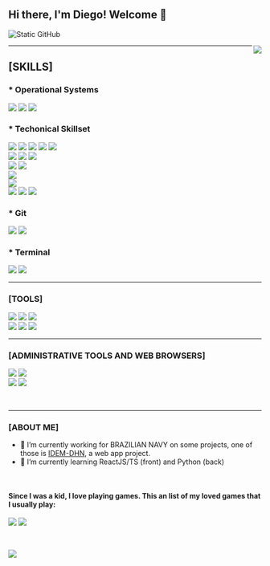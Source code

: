 ## Hi there, I'm Diego! Welcome 👋
<span>    <img src="https://img.shields.io/static/v1?label=Overview&message=diegoferreirapinto&color=f8efd4&style=for-the-badge&logo=GitHub" alt="Static GitHub">
</span>

<!-- [MY GIT STATS] 
<div style="display: flex; justify-content: center">
    <img src="https://github-readme-stats.vercel.app/api?username=diegoferreirapinto&theme=blue-green">
</div>
-->

<img align='right' src="https://github-readme-stats.vercel.app/api?username=diegoferreirapinto&theme=blue-green">

<!-- <img align='right' src="https://github-readme-stats.vercel.app/api?username=diegoferreirapinto&show_icons=true&title_color=783c00&text_color=af552e&icon_color=783c00&bg_color=f8efd4&cache_seconds=2300" alt="ilustração do status do github"> -->


<!-- 
  Git Stats
<hr>
-->
<hr>

## [SKILLS]
### * Operational Systems

<span> <img src="https://img.shields.io/badge/Linux-FCC624?style=for-the-badge&logo=linux&logoColor=black"> <img src="https://img.shields.io/badge/Ubuntu-E95420?style=for-the-badge&logo=ubuntu&logoColor=white"> <img src="https://img.shields.io/badge/Windows-0078D6?style=for-the-badge&logo=windows&logoColor=white"> </span>

### * Techonical Skillset

<span> <img src="https://img.shields.io/badge/HTML-239120?style=for-the-badge&logo=html5&logoColor=white"> <img src="https://img.shields.io/badge/HTML5-E34F26?style=for-the-badge&logo=html5&logoColor=white"> <img src="https://img.shields.io/badge/CSS-239120?&style=for-the-badge&logo=css3&logoColor=white"> <img src="https://img.shields.io/badge/CSS3-1572B6?style=for-the-badge&logo=css3&logoColor=white"> <img src="https://img.shields.io/badge/Sass-CC6699?style=for-the-badge&logo=sass&logoColor=white"> <br> <img src="https://img.shields.io/badge/JavaScript-F7DF1E?style=for-the-badge&logo=javascript&logoColor=black"> <img src="https://img.shields.io/badge/React-20232A?style=for-the-badge&logo=react&logoColor=61DAFB"> <img src="https://img.shields.io/badge/TypeScript-007ACC?style=for-the-badge&logo=typescript&logoColor=white"> <br> <img src="https://img.shields.io/badge/PHP-777BB4?style=for-the-badge&logo=php&logoColor=white"> <img src="https://img.shields.io/badge/Laravel-FF2D20?style=for-the-badge&logo=laravel&logoColor=white">
<br> <img src="https://img.shields.io/badge/Java-ED8B00?style=for-the-badge&logo=openjdk&logoColor=black"> 
<br> <img src="https://img.shields.io/badge/Python-3776AB?style=for-the-badge&logo=python&logoColor=white">
<br> <img src="https://img.shields.io/badge/PostgreSQL-316192?style=for-the-badge&logo=postgresql&logoColor=white"> <img src="https://img.shields.io/badge/MySQL-005C84?style=for-the-badge&logo=mysql&logoColor=white"> <img src="https://img.shields.io/badge/Microsoft_Access-A4373A?style=for-the-badge&logo=microsoft-access&logoColor=white">
</span>

### * Git

<span>  <img src="https://img.shields.io/badge/GitLab-330F63?style=for-the-badge&logo=gitlab&logoColor=white"> <img src="https://img.shields.io/badge/GitHub-100000?style=for-the-badge&logo=github&logoColor=white">
 </span>

### * Terminal 
<span> <img src="https://img.shields.io/badge/GIT-E44C30?style=for-the-badge&logo=git&logoColor=white">
<img src="https://img.shields.io/badge/windows%20terminal-4D4D4D?style=for-the-badge&logo=windows%20terminal&logoColor=white">
</span>

<hr>

### [TOOLS]

<span>
<img src="https://img.shields.io/badge/Visual_Studio_Code-0078D4?style=for-the-badge&logo=visual%20studio%20code&logoColor=white"> <img src="https://img.shields.io/badge/Eclipse-2C2255?style=for-the-badge&logo=eclipse&logoColor=white"> <img src="https://img.shields.io/badge/apache%20netbeans-1B6AC6?style=for-the-badge&logo=apache%20netbeans%20IDE&logoColor=white"> 
  <br> <img src="https://img.shields.io/badge/PyCharm-FFFFFF.svg?&style=for-the-badge&logo=PyCharm&logoColor=black"> <img src="https://img.shields.io/badge/IntelliJ_IDEA-FFFFFF.svg?style=for-the-badge&logo=intellij-idea&logoColor=black"> <img src="https://img.shields.io/badge/Notepad++-90E59A.svg?style=for-the-badge&logo=notepad%2B%2B&logoColor=black"> </span>

<hr>

### [ADMINISTRATIVE TOOLS AND WEB BROWSERS]

<span> 
<img src="https://img.shields.io/badge/Microsoft_Office-D83B01?style=for-the-badge&logo=microsoft-office&logoColor=white"> <img src="https://img.shields.io/badge/LibreOffice-18A303?style=for-the-badge&logo=LibreOffice&logoColor=white"> 
<br> <img src="https://img.shields.io/badge/Firefox_Browser-FF7139?style=for-the-badge&logo=Firefox-Browser&logoColor=white"> <img src="https://img.shields.io/badge/Google_chrome-4285F4?style=for-the-badge&logo=Google-chrome&logoColor=white">
</span> 

<p><br></p>

<hr>

### [ABOUT ME]

- 🔭 I’m currently working for BRAZILIAN NAVY on some projects, one of those is [IDEM-DHN](https://idem.dhn.mar.mil.br), a web app project.
- 🌱 I’m currently learning ReactJS/TS (front) and Python (back)

<p> <br> </p>

#### Since I was a kid, I love playing games. This an list of my loved games that I usually play: 
<p>
  <span>
    <img src="https://img.shields.io/badge/Counter_Strike-000000?style=for-the-badge&logo=counter-strike&logoColor=white"> 
    <img src="https://img.shields.io/badge/Riot_Games-D32936?style=for-the-badge&logo=riot-games&logoColor=white"> 
  </span>
</p>

<p> <br></p>


<img src="https://img.shields.io/badge/Ask%20me-anything-1abc9c.svg">

<!--
**diegoferreirapinto/diegoferreirapinto** is a ✨ _special_ ✨ repository because its `README.md` (this file) appears on your GitHub profile.

Here are some ideas to get you started:

==============>>>>>> BAGDS TO USE ON MD
==============>>>>>> https://dev.to/envoy_/150-badges-for-github-pnk#os


- 🔭 I’m currently working on ...
- 🌱 I’m currently learning ...
- 👯 I’m looking to collaborate on ...
- 🤔 I’m looking for help with ...
- 💬 Ask me about ...
- 📫 How to reach me: ...
- 😄 Pronouns: ...
- ⚡ Fun fact: ...
-->

